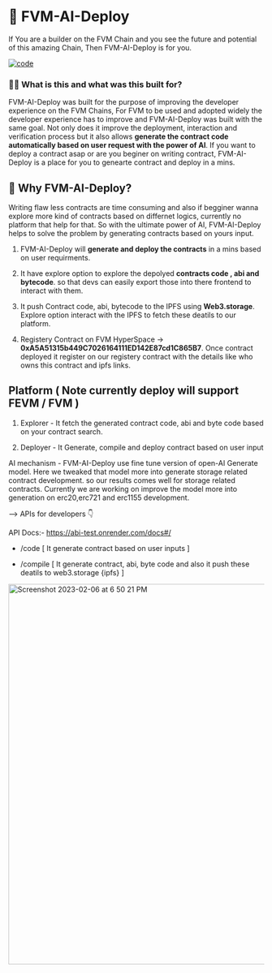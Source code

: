 # 🥳 FVM-AI-Deploy

If You are a builder on the FVM Chain and you see the future and potential of this amazing Chain, Then FVM-AI-Deploy is for you.

<a href='https://postimages.org/' target='_blank'><img src='https://i.postimg.cc/SNC6YFxb/code.png' border='0' alt='code'/></a>

### 👨‍🔬 What is this and what was this built for?

FVM-AI-Deploy was built for the purpose of improving the developer experience on the FVM Chains, For FVM to be used and adopted widely the developer experience has to improve and FVM-AI-Deploy was built with the same goal. Not only does it improve the deployment, interaction and verification process but it also allows **generate the contract code automatically based on user request with the power of AI**. If you want to deploy a contract asap or are you beginer on writing contract, FVM-AI-Deploy is a place for you to genearte contract and deploy in a mins.

## 🤔 Why FVM-AI-Deploy?

Writing flaw less contracts are time consuming and also if begginer wanna explore more kind of contracts based on differnet logics, currently no platform that help for that. So with the ultimate power of AI, FVM-AI-Deploy helps to solve the problem by generating contracts based on yours input.

1. FVM-AI-Deploy will **generate and deploy the contracts** in a mins based on user requirments.

2. It have explore option to explore the depolyed **contracts code , abi and bytecode**. so that devs can easily export those into there frontend to interact with them.

3. It push Contract code, abi, bytecode to the IPFS using **Web3.storage**. Explore option interact with the IPFS to fetch these deatils to our platform.

4. Registery Contract on FVM HyperSpace -> **0xA5A51315b449C7026164111ED142E87cd1C865B7**. Once contract deployed it register on our registery contract with the details like who owns this contract and ipfs links.


## Platform ( Note currently deploy will support FEVM / FVM )

1. Explorer - It fetch the generated contract code, abi and byte code based on your contract search.

2. Deployer - It Generate, compile and deploy contract based on user input

AI mechanism - FVM-AI-Deploy use fine tune version of open-AI Generate model. Here we tweaked that model more into generate storage related contract development. so our results comes well for storage related contracts. Currently we are working on improve the model more into generation on erc20,erc721 and erc1155 development.

--> APIs for developers 👇

API Docs:- https://abi-test.onrender.com/docs#/

- /code [ It generate contract based on user inputs ]

- /compile [ It generate contract, abi, byte code and also it push these deatils to web3.storage {ipfs} ]

<img width="750" alt="Screenshot 2023-02-06 at 6 50 21 PM" src="https://i.postimg.cc/hj2xgcsV/fastapi.png">
